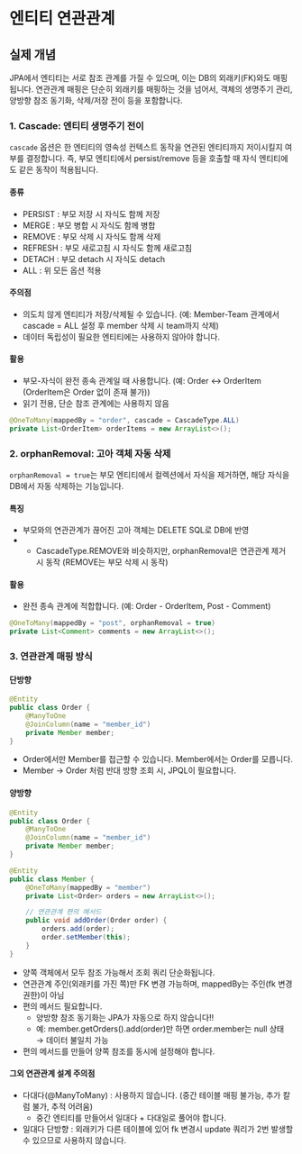 # 엔티티 연관관계
## 실제 개념 
JPA에서 엔티티는 서로 참조 관계를 가질 수 있으며, 이는 DB의 외래키(FK)와도 매핑됩니다. 
연관관계 매핑은 단순히 외래키를 매핑하는 것을 넘어서, 객체의 생명주기 관리, 양방향 참조 동기화, 삭제/저장 전이 등을 포함합니다.
### 1. Cascade: 엔티티 생명주기 전이
`cascade` 옵션은 한 엔티티의 영속성 컨텍스트 동작을 연관된 엔티티까지 저이시킬지 여부를 결정합니다. 
즉, 부모 엔티티에서 persist/remove 등을 호출할 때 자식 엔티티에도 같은 동작이 적용됩니다.
#### 종류
* PERSIST : 부모 저장 시 자식도 함께 저장
* MERGE : 부모 병합 시 자식도 함께 병합
* REMOVE : 부모 삭제 시 자식도 함께 삭제
* REFRESH : 부모 새로고침 시 자식도 함께 새로고침
* DETACH : 부모 detach 시 자식도 detach
* ALL : 위 모든 옵션 적용
#### 주의점
* 의도치 않게 엔티티가 저장/삭제될 수 있습니다. (예: Member-Team 관계에서 cascade = ALL 설정 후 member 삭제 시 team까지 삭제)
* 데이터 독립성이 필요한 엔티티에는 사용하지 않아야 합니다.
#### 활용
* 부모-자식이 완전 종속 관계일 때 사용합니다. (예: Order ↔ OrderItem (OrderItem은 Order 없이 존재 불가))
* 읽기 전용, 단순 참조 관계에는 사용하지 않음

```java
@OneToMany(mappedBy = "order", cascade = CascadeType.ALL)
private List<OrderItem> orderItems = new ArrayList<>();
```

### 2. orphanRemoval: 고아 객체 자동 삭제
`orphanRemoval = true`는 부모 엔티티에서 컬렉션에서 자식을 제거하면, 해당 자식을 DB에서 자동 삭제하는 기능입니다.

#### 특징
* 부모와의 연관관계가 끊어진 고아 객체는 DELETE SQL로 DB에 반영
* * CascadeType.REMOVE와 비슷하지만, orphanRemoval은 연관관계 제거 시 동작 (REMOVE는 부모 삭제 시 동작)
#### 활용
* 완전 종속 관계에 적합합니다. (예: Order - OrderItem, Post - Comment)
```java
@OneToMany(mappedBy = "post", orphanRemoval = true)
private List<Comment> comments = new ArrayList<>();
```

### 3. 연관관계 매핑 방식
#### 단방향
```java
@Entity
public class Order {
    @ManyToOne
    @JoinColumn(name = "member_id")
    private Member member;
}
```
* Order에서만 Member를 접근할 수 있습니다. Member에서는 Order를 모릅니다.
* Member -> Order 처럼 반대 방향 조회 시, JPQL이 필요합니다.
#### 양방향
```java
@Entity
public class Order {
    @ManyToOne
    @JoinColumn(name = "member_id")
    private Member member;
}

@Entity
public class Member {
    @OneToMany(mappedBy = "member")
    private List<Order> orders = new ArrayList<>();

    // 연관관계 편의 메서드
    public void addOrder(Order order) {
        orders.add(order);
        order.setMember(this);
    }
}
```
* 양쪽 객체에서 모두 참조 가능해서 조회 쿼리 단순화됩니다.
* 연관관계 주인(외래키를 가진 쪽)만 FK 변경 가능하며, mappedBy는 주인(fk 변경 권한)이 아님
* 편의 메서드 필요합니다.
    * 양방향 참조 동기화는 JPA가 자동으로 하지 않습니다!!
    * 예: member.getOrders().add(order)만 하면 order.member는 null 상태 → 데이터 불일치 가능
* 편의 메서드를 만들어 양쪽 참조를 동시에 설정해야 합니다.
#### 그외 연관관계 설계 주의점
* 다대다(@ManyToMany) : 사용하지 않습니다. (중간 테이블 매핑 불가능, 추가 칼럼 불가, 추적 어려움)
    * 중간 엔티티를 만들어서 일대다 + 다대일로 풀어야 합니다.
* 일대다 단방향 : 외래키가 다른 테이블에 있어 fk 변경시 update 쿼리가 2번 발생할 수 있으므로 사용하지 않습니다. 
